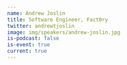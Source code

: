 ```yaml
---
name: Andrew Joslin
title: Software Engineer, Fact0ry
twitter: andrewtjoslin
image: img/speakers/andrew-joslin.jpg
is-podcast: false
is-event: true
current: true
---
```

